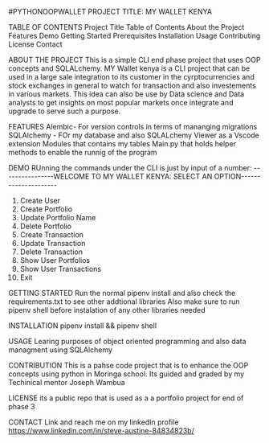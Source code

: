 #PYTHONOOPWALLET
PROJECT TITLE: MY WALLET KENYA 

TABLE OF CONTENTS 
Project Title 
Table of Contents 
About the Project Features 
Demo 
Getting Started 
Prerequisites 
Installation 
Usage 
Contributing 
License 
Contact

ABOUT THE PROJECT 
This is a simple CLI end phase project that uses OOP concepts and SQLALchemy.
MY Wallet kenya is a CLI project that can be used in a large sale integration to its customer in the cyrptocurrencies and stock exchanges in general to watch for transaction and also investements in various markets. This idea can also be use by Data science and Data analysts to get insights on most popular markets once integrate and upgrade to serve such a purpose.

FEATURES 
Alembic- For version controls in terms of mananging migrations 
SQLAlchemy - FOr my database and also SQLALchemy Viewer as a Vscode extension
Modules that contains my tables 
Main.py that holds helper methods to enable the runnig of the program

DEMO
RUnning the commands under the CLI is just by input of a number:
----------------WELCOME TO MY WALLET KENYA: SELECT AN OPTION---------------------
1. Create User
2. Create Portfolio
3. Update Portfolio Name
4. Delete Portfolio
5. Create Transaction
6. Update Transaction
7. Delete Transaction
8. Show User Portfolios
9. Show User Transactions
0. Exit

GETTING STARTED
Run the normal pipenv install and also check the requirements.txt to see other addtional libraries 
Also make sure to run pipenv shell before instalation of any other libraries needed

INSTALLATION 
pipenv install && pipenv shell


USAGE 
Learing purposes of object oriented programming and also data managment using SQLAlchemy

CONTRIBUTION 
This is a pahse code project  that is to enhance the OOP concepts using python in Moringa school. Its guided and graded by my Techinical mentor Joseph Wambua

LICENSE 
its a public repo that is used as a a portfolio project for end of phase 3

CONTACT Link and reach me on my linkedIn profile https://www.linkedin.com/in/steve-austine-84834823b/